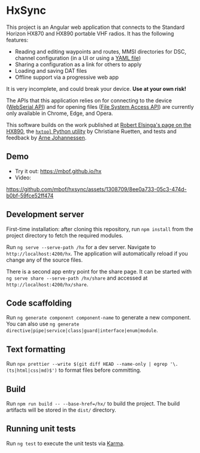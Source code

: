 # HxSync

This project is an Angular web application that connects to the Standard Horizon
HX870 and HX890 portable VHF radios. It has the following features:

- Reading and editing waypoints and routes, MMSI directories for DSC, channel
  configuration (in a UI or using a [YAML file](yaml.md))
- Sharing a configuration as a link for others to apply
- Loading and saving DAT files
- Offline support via a progressive web app

It is very incomplete, and could break your device. **Use at your own risk!**

The APIs that this application relies on for connecting to the device
([WebSerial API](https://developer.mozilla.org/en-US/docs/Web/API/Web_Serial_API#browser_compatibility))
and for opening files
([File System Access API](https://developer.chrome.com/docs/capabilities/web-apis/file-system-access#read-file))
are currently only available in Chrome, Edge, and Opera.

This software builds on the work published at
[Robert Elsinga's page on the HX890](https://pc5e.nl/info/standard-horizon-hx890e-marine-handheld),
the [`hxtool` Python utility](https://github.com/cr/hx870) by Christiane
Ruetten, and tests and feedback by
[Arne Johannessen](https://github.com/johannessen).

## Demo

- Try it out: https://mbof.github.io/hx
- Video:

https://github.com/mbof/hxsync/assets/1308709/8ee0a733-05c3-474d-b0bf-59fce52ff474

## Development server

First-time installation: after cloning this repository, run `npm install` from
the project directory to fetch the required modules.

Run `ng serve --serve-path /hx` for a dev server. Navigate to
`http://localhost:4200/hx`. The application will automatically reload if you
change any of the source files.

There is a second app entry point for the share page. It can be started with
`ng serve share --serve-path /hx/share` and accessed at
`http://localhost:4200/hx/share`.

## Code scaffolding

Run `ng generate component component-name` to generate a new component. You can
also use `ng generate directive|pipe|service|class|guard|interface|enum|module`.

## Text formatting

Run
`npx prettier --write $(git diff HEAD --name-only | egrep '\.(ts|html|css|md)$')`
to format files before committing.

## Build

Run `npm run build -- --base-href=/hx/` to build the project. The build
artifacts will be stored in the `dist/` directory.

## Running unit tests

Run `ng test` to execute the unit tests via
[Karma](https://karma-runner.github.io).
